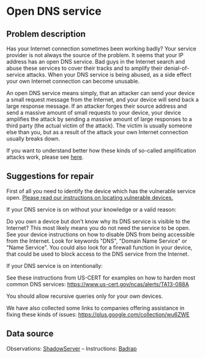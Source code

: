 # Open DNS service

## Problem description

Has your Internet connection sometimes been working badly? Your service provider is not always the source of the problem. It seems that your IP address has an open DNS service. Bad guys in the Internet search and abuse these services to cover their tracks and to amplify their denial-of-service attacks. When your DNS service is being abused, as a side effect your own Internet connection can become unusable.

An open DNS service means simply, that an attacker can send your device a small request message from the Internet, and your device will send back a large response message. If an attacker forges their source address and send a massive amount of small requests to your device, your device amplifies the attack by sending a massive amount of large responses to a third party (the actual victim of the attack). The victim is usually someone else than you, but as a result of the attack your own Internet connection usually breaks down.

If you want to understand better how these kinds of so-called amplification attacks work, please see [here](./categories.md#amplification-attacks).

## Suggestions for repair

First of all you need to identify the device which has the vulnerable service open. [Please read our instructions on locating vulnerable devices.](./locate.md)

If your DNS service is on without your knowledge or a valid reason:

Do you own a device but don't know why its DNS service is visible to the Internet? This most likely means you do not need the service to be open. See your device instructions on how to disable DNS from being accessible from the Internet. Look for keywords "DNS", "Domain Name Service" or "Name Service". You could also look for a firewall function in your device, that could be used to block access to the DNS service from the Internet.

If your DNS service is on intentionally:

See these instructions from US-CERT for examples on how to harden most common DNS services: https://www.us-cert.gov/ncas/alerts/TA13-088A

You should allow recursive queries only for your own devices.

We have also collected some links to companies offering assistance in fixing these kinds of issues: https://plus.google.com/collection/wu6ZWE

## Data source

Observations: [ShadowServer](https://www.shadowserver.org/) – Instructions: [Badrap](https://badrap.io/)
